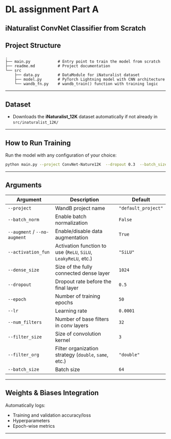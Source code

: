 
# DL assignment Part A
##  iNaturalist ConvNet Classifier from Scratch  

## Project Structure

```
.
├── main.py            # Entry point to train the model from scratch
├── readme.md          # Project documentation
└── src
    ├── data.py        # DataModule for iNaturalist dataset
    ├── model.py       # PyTorch Lightning model with CNN architecture
    └── wandb_fn.py    # wandb_train() function with training logic
```

---

##  Dataset

- Downloads the **iNaturalist_12K** dataset automatically if not already in `src/inaturalist_12K/`


---

##  How to Run Training

Run the model with any configuration of your choice:

```bash
python main.py --project ConvNet-Nature12K  --dropout 0.3  --batch_size 128  --lr 0.0001  --dense_size 512  --epoch 30  --activation_fun ReLU  --num_filters 64  --filter_size 3  --filter_org double  --batch_norm   --no-augment
```

---

## Arguments

| Argument            | Description                                                    | Default         |
|---------------------|----------------------------------------------------------------|-----------------|
| `--project`         | WandB project name                                             | `"default_project"` |
| `--batch_norm`      | Enable batch normalization                                     | `False`         |
| `--augment` / `--no-augment` | Enable/disable data augmentation                     | `True`          |
| `--activation_fun`  | Activation function to use (`ReLU`, `SiLU`, `LeakyReLU`, etc.) | `"SiLU"`        |
| `--dense_size`      | Size of the fully connected dense layer                        | `1024`          |
| `--dropout`         | Dropout rate before the final layer                            | `0.5`           |
| `--epoch`           | Number of training epochs                                      | `50`            |
| `--lr`              | Learning rate                                                  | `0.0001`        |
| `--num_filters`     | Number of base filters in conv layers                          | `32`            |
| `--filter_size`     | Size of convolution kernel                                     | `3`             |
| `--filter_org`      | Filter organization strategy (`double`, `same`, etc.)          | `"double"`      |
| `--batch_size`      | Batch size                                                     | `64`            |

---


## Weights & Biases Integration

Automatically logs:
- Training and validation accuracy/loss
- Hyperparameters
- Epoch-wise metrics

---
